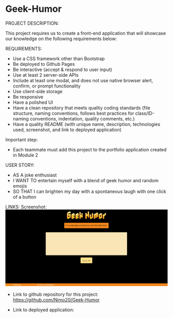 # Geek-Humor
PROJECT DESCRIPTION:

This project requires us to create a front-end application that will showcase our knowledge on the following requirements below:

REQUIREMENTS:
- Use a CSS framework other than Bootstrap
- Be deployed to Github Pages
- Be interactive (accept & respond to user input)
- Use at least 2 server-side APIs
- Include at least one modal, and does not use native browser alert, confirm, or prompt functionality
- Use client-side storage
- Be responsive
- Have a polished UI
- Have a clean repository that meets quality coding standards (file structure, naming conventions, follows best practices for class/ID-naming conventions, indentation, quality comments, etc.)
- Have a quality README (with unique name, description, technologies used, screenshot, and link to deployed application)

Important step:
- Each teammate must add this project to the portfolio application created in Module 2

USER STORY:
- AS A joke enthusiast
- I WANT TO entertain myself with a blend of geek humor and random emojis
- SO THAT I can brighten my day with a spontaneous laugh with one click of a button

LINKS:
Screenshot: ![image](image.png)

- Link to github repository for this project: https://github.com/Nimo20/Geek-Humor 

- Link to deployed application: